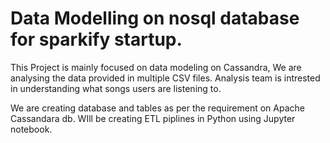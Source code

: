 # Data Modelling on nosql database for sparkify startup.

   This Project is mainly focused on data modeling on Cassandra, We are analysing the data provided in multiple CSV files. Analysis team is intrested in understanding what songs users are listening to.
   
   We are creating database and tables as per the requirement on Apache Cassandara db. WIll be creating ETL piplines in Python using Jupyter notebook.
